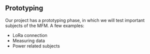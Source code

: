 Prototyping
---

Our project has a prototyping phase, in which we will test important subjects of the MFM. A few examples:

 - LoRa connection
 - Measuring data
 - Power related subjects
